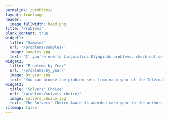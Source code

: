 ```yaml
---
permalink: /problems/
layout: frontpage
header:
  image_fullwidth: head.png
title: "Problems"
blank_content: true
widget1:
  title: "Samples"
  url: '/problems/samples/'
  image: samples.jpg
  text: "If you're new to Linguistics Olympiads problems, check out some of our sample puzzles to see what it's all about."
widget2:
  title: "Problems by Year"
  url: '/problems/by_year/'
  image: by_year.jpg
  text: "You can browse the problem sets from each year of the International Linguistics Olympiad."
widget3:
  title: "Solvers' Choice"
  url: '/problems/solvers_choice/'
  image: solvers_choice.jpg
  text: "The Solvers' Choice Award is awarded each year to the authors of the most popular problem, determined by a survey of that year's contestants."
sitemap: false
---
```

